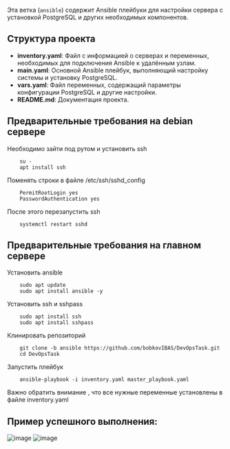 Эта ветка (`ansible`) содержит Ansible плейбуки для настройки сервера с установкой PostgreSQL и других необходимых компонентов.

## Структура проекта

- **inventory.yaml**: Файл с информацией о серверах и переменных, необходимых для подключения Ansible к удалённым узлам.
- **main.yaml**: Основной Ansible плейбук, выполняющий настройку системы и установку PostgreSQL.
- **vars.yaml**: Файл переменных, содержащий параметры конфигурации PostgreSQL и другие настройки.
- **README.md**: Документация проекта.

## Предварительные требования на debian сервере 
Необходимо зайти под рутом и установить ssh 
```
    su -
    apt install ssh
```
Поменять строки в файле /etc/ssh/sshd_config
```
    PermitRootLogin yes
    PasswordAuthentication yes
```
После этого перезапустить ssh 
```
    systemctl restart sshd
```

## Предварительные требования на главном сервере

Установить ansible 
```
    sudo apt update
    sudo apt install ansible -y
```
Установить ssh и sshpass

```
    sudo apt install ssh
    sudo apt install sshpass
```
Клинировать репозиторий 
```
    git clone -b ansible https://github.com/bobkovIBAS/DevOpsTask.git
    cd DevOpsTask
```
Запустить плейбук 
```
    ansible-playbook -i inventory.yaml master_playbook.yaml
```
Важно обратить внимание , что все нужные переменные установлены в файле inventory.yaml

## Пример успешного выполнения:
![image](https://github.com/user-attachments/assets/de07f5e6-88fb-4684-bab4-c3bad1803415)
![image](https://github.com/user-attachments/assets/811189c8-d759-4142-9890-687b9208ddfa)

